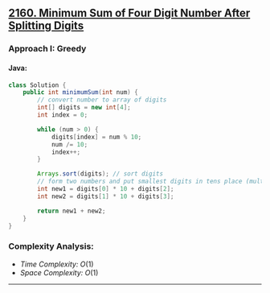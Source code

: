 ## [2160. Minimum Sum of Four Digit Number After Splitting Digits](https://leetcode.com/problems/minimum-sum-of-four-digit-number-after-splitting-digits/)

### Approach I: Greedy

#### Java:
```java
class Solution {
    public int minimumSum(int num) {
        // convert number to array of digits
        int[] digits = new int[4];
        int index = 0;

        while (num > 0) {
            digits[index] = num % 10;
            num /= 10;
            index++;
        }

        Arrays.sort(digits); // sort digits
        // form two numbers and put smallest digits in tens place (multiply by 10)
        int new1 = digits[0] * 10 + digits[2];
        int new2 = digits[1] * 10 + digits[3];

        return new1 + new2;
    }
}
```

[//]: # (#### Go:)

[//]: # (```go)

[//]: # (func solution&#40;&#41; {)

[//]: # ()
[//]: # (})

[//]: # (```)

### Complexity Analysis:

- *Time Complexity:* $O(1)$
- *Space Complexity:* $O(1)$


---

